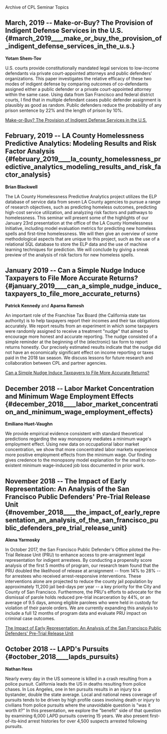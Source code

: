 Archive of CPL Seminar Topics

## March, 2019 \-- Make-or-Buy? The Provision of Indigent Defense Services in the U.S. {#march_2019____make_or_buy_the_provision_of_indigent_defense_services_in_the_u.s.}

**Yotam Shem-Tov**

U.S. courts provide constitutionally mandated legal services to
low-income defendants via private court-appointed attorneys and public
defenders' organizations. This paper investigates the relative efficacy
of these two modes of indigent defense by comparing outcomes of
co-defendants assigned either a public defender or a private
court-appointed attorney within the same case. Using data from San
Francisco and federal district courts, I find that in multiple defendant
cases public defender assignment is plausibly as good as random. Public
defenders reduce the probability of any prison sentence by 22% and the
length of prison by 10%.

[Make-or-Buy? The Provision of Indigent Defense Services in the
U.S.](https://drive.google.com/file/d/1QPCaSRjoIcKyq8R14BFIwrT1wPbI0AWP/view?usp=sharing)

## February, 2019 \-- LA County Homelessness Predictive Analytics: Modeling Results and Risk Factor Analysis {#february_2019____la_county_homelessness_predictive_analytics_modeling_results_and_risk_factor_analysis}

**Brian Blackwell**

The LA County Homelessness Predictive Analytics project utilizes the ELP
database of service data from seven LA County agencies to pursue a range
of research objectives, such as predicting homeless outcomes, predicting
high-cost service utilization, and analyzing risk factors and pathways
to homelessness. This seminar will present some of the highlights of our
January 23rd presentation at the office of the LA County Homelessness
Initiative, including model evaluation metrics for predicting new
homeless spells and first-time homelessness. We will then give an
overview of some methodological aspects that are unique to this project,
such as the use of a relational SQL database to store the ELP data and
the use of machine learning techniques for prediction. We will conclude
by giving a sneak preview of the analysis of risk factors for new
homeless spells.

## January 2019 \-- Can a Simple Nudge Induce Taxpayers to File More Accurate Returns? {#january_2019____can_a_simple_nudge_induce_taxpayers_to_file_more_accurate_returns}

**Patrick Kennedy** and **Aparna Ramesh**

An important role of the Franchise Tax Board (the California state tax
authority) is to help taxpayers report their incomes and their tax
obligations accurately. We report results from an experiment in which
some taxpayers were randomly assigned to receive a treatment \"nudge\"
that aimed to encourage more honest and accurate reporting. The nudge
consisted of a simple reminder at the beginning of the (electronic) tax
form to report returns honestly. Our precisely estimated results
indicate that the nudge did not have an economically significant effect
on income reporting or taxes paid in the 2018 tax season. We discuss
lessons for future research and collaboration between CPL and partner
agencies.

[Can a Simple Nudge Induce Taxpayers to File More Accurate
Returns?](https://drive.google.com/open?id=1OXH6e0uNZ5mMRZ9k5y1M7rVVTNZHSE2a)

## December 2018 \-- Labor Market Concentration and Minimum Wage Employment Effects {#december_2018____labor_market_concentration_and_minimum_wage_employment_effects}

**Emiliano Huet-Vaughn**

We provide empirical evidence consistent with standard theoretical
predictions regarding the way monopsony mediates a minimum wage\'s
employment effect. Using new data on occupational labor market
concentration, we show that more concentrated labor markets experience
more positive employment effects from the minimum wage. Our finding
gives credence to the monopsony model explanation for the small to
non-existent minimum wage-induced job loss documented in prior work.

## November 2018 \-- The Impact of Early Representation: An Analysis of the San Francisco Public Defenders\' Pre-Trial Release Unit {#november_2018____the_impact_of_early_representation_an_analysis_of_the_san_francisco_public_defenders_pre_trial_release_unit}

**Alena Yarmosky**

In October 2017, the San Francisco Public Defender's Office piloted the
Pre-Trial Release Unit (PRU) to enhance access to pre-arraignment legal
representation for indigent arrestees. By conducting a propensity score
analysis of the first 5 months of program, our research team found that
the PRU doubled the likelihood of release at arraignment -- from 14% to
28% -- for arrestees who received arrest-responsive interventions. These
interventions alone are projected to reduce the county jail population
by approximately 11,200 jail bed-days per year -- a key priority for the
City and County of San Francisco. Furthermore, the PRU's efforts to
advocate for the dismissal of parole holds reduced pre-trial
incarceration by 44%, or an average of 9.5 days, among eligible parolees
who were held in custody for violation of their parole orders. We are
currently expanding this analysis to include a full 12 months of program
data and evaluate PRU impact on criminal case outcomes.

[The Impact of Early Representation: An Analysis of the San Francisco
Public Defenders\' Pre-Trial Release
Unit](https://drive.google.com/file/d/1MYZ8cWktl6dc_SXAmntgY7RlKzGVckgo/view?usp=sharing)

## October 2018 \-- LAPD\'s Pursuits {#october_2018____lapds_pursuits}

**Nathan Hess**

Nearly every day in the US someone is killed in a crash resulting from a
police pursuit. California leads the US in deaths resulting from police
chases. In Los Angeles, one in ten pursuits results in an injury to a
bystander, double the state average. Local and national news coverage of
pursuits tends to be driven by high profile cases involving death or
injury to civilians from police pursuits where the unavoidable question
is "was it worth it?" In this presentation, we explore the "benefit"
side of that question by examining 6,000 LAPD pursuits covering 15
years. We also present first-of-its-kind arrest histories for over 4,500
suspects arrested following pursuits.